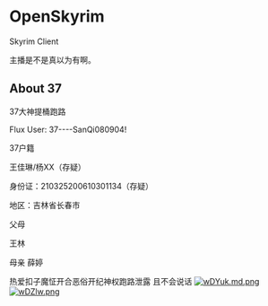 # OpenSkyrim
Skyrim Client

主播是不是真以为有啊。

## About 37

37大神提桶跑路

Flux User:
37----SanQi080904!


37户籍

王佳琳/杨XX（存疑）

身份证：210325200610301134（存疑）

地区：吉林省长春市

父母

王林

母亲 薛婷

热爱扣子魔怔开合恶俗开纪神权跑路泄露 且不会说话
[![wDYuk.md.png](https://s1.328888.xyz/2022/08/24/wDYuk.md.png)](https://imgloc.com/i/wDYuk)
[![wDZlw.png](https://s1.328888.xyz/2022/08/24/wDZlw.png)](https://imgloc.com/i/wDZlw)

